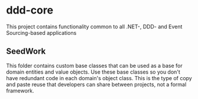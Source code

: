 # ddd-core

This project contains functionality common to all .NET-, DDD- and Event Sourcing-based applications

## SeedWork

This folder contains custom base classes that can be used as a base for domain entities and value objects. Use these base classes so you don't have redundant code in each domain's object class. This is the type of copy and paste reuse that developers can share between projects, not a formal framework.